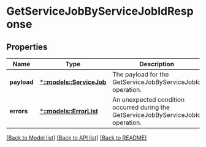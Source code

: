 # GetServiceJobByServiceJobIdResponse

## Properties
Name | Type | Description | Notes
------------ | ------------- | ------------- | -------------
**payload** | [***::models::ServiceJob**](ServiceJob.md) | The payload for the GetServiceJobByServiceJobId operation. | [optional] [default to null]
**errors** | [***::models::ErrorList**](ErrorList.md) | An unexpected condition occurred during the GetServiceJobByServiceJobId operation. | [optional] [default to null]

[[Back to Model list]](../README.md#documentation-for-models) [[Back to API list]](../README.md#documentation-for-api-endpoints) [[Back to README]](../README.md)


